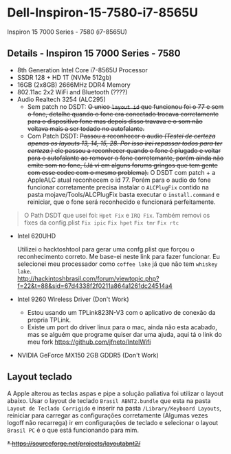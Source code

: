# Dell-Inspiron-15-7580-i7-8565U
Inspiron 15 7000 Series - 7580 (i7-8565U)

## Details - Inspiron 15 7000 Series - 7580

  * 8th Generation Intel Core i7-8565U Processor
  * SSDR 128 + HD 1T (NVMe 512gb)
  * 16GB (2x8GB) 2666MHz DDR4 Memory
  * 802.11ac 2x2 WiFi and Bluetooth (????)
  * Audio Realtech 3254 (ALC295)
    * Sem patch no DSDT: 
      ~~O unico `layout id` que funcionou foi o 77 e sem o fone, detalhe quando o fone era conectado trocava corretamente para o dispositivo fone mas depois disso travava e o som não voltava mais a ser todado no autofalante.~~
    * Com Patch DSDT: 
      ~~Passou a reconhecer o audio *(Testei de certeza apenas os layouts 13, 14, 15, 28. Por isso irei repassar todos para ter certeza.)* ele passou a reconhecer quando o fone é plugado e voltar para o autofalante ao remover o fone corretemante, porém ainda não emite som no fone, (Já vi em alguns forums gringos que tem gente com esse codec com o mesmo problema).~~
      O DSDT com patch + a AppleALC atual reconhecem o id 77. Porém para o audio do fone funcionar corretamente precisa instalar o `ALCPlugFix` contido na pasta mojave/Tools/ALCPlugFix basta executar o `install.command` e reiniciar, que o fone será reconhecido e funcionará perfeitamente.
      
> O Path DSDT que usei foi: `Hpet Fix` e `IRQ Fix`. Também removi os fixes da config.plist `Fix ipic` `Fix hpet` `Fix tmr` `Fix rtc`      

  * Intel 620UHD 
  
    Utilizei o hacktoshtool para gerar uma confg.plist que forçou o reconhecimento correto. Me base-ei neste link para fazer funcionar. Eu selecionei meu processador como `coffee lake` já que não tem `whiskey lake`.    
    http://hackintoshbrasil.com/forum/viewtopic.php?f=22&t=88&sid=67d4338f2f0211a864a1261dc24514a4

  * Intel 9260 Wireless Driver (Don't Work) 
    * Estou usando um TPLink823N-V3 com o aplicativo de conexão da propria TPLink.
    * Existe um port do driver linux para o mac, ainda não esta acabado, mas se alguém que programe quiser dar uma ajuda, aqui tá o link do meu fork https://github.com/jfneto/IntelWifi
    
  * NVIDIA GeForce MX150 2GB GDDR5 (Don't Work)
     
## Layout teclado

  A Apple alterou as teclas aspas e pipe a solução paliativa foi utilizar o layout abaixo. 
  Usar o layout de teclado `Brasil ABNT2.bundle` que esta na pasta `Layout de Teclado Corrigido` e inserir na pasta `/Library/Keyboard Layouts`, reiniciar para carregar as configurações corretamente (Algumas vezes logoff não recarrega) ir em configurações de teclado e selecionar o layout `Brasil PC` é o que está funcionando para mim.

  ~~* https://sourceforge.net/projects/layoutabnt2/~~


  
  
